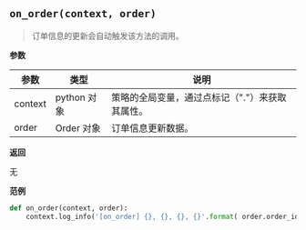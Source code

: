## `on_order(context, order)`<div id='on_order'></div>

> 订单信息的更新会自动触发该方法的调用。

**参数**

| 参数    | 类型        | 说明                                            |
| ------- | ----------- | ----------------------------------------------- |
| context | python 对象 | 策略的全局变量，通过点标记（"."）来获取其属性。 |
| order   | Order 对象  | 订单信息更新数据。                              |

**返回**

无

**范例**

```python
def on_order(context, order):
    context.log_info('[on_order] {}, {}, {}, {}'.format( order.order_id, order.status, order.volume, order_volume_left))
```

## 